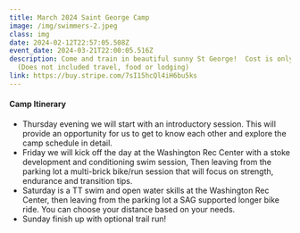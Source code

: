 ```yaml
---
title: March 2024 Saint George Camp
image: /img/swimmers-2.jpeg
class: img
date: 2024-02-12T22:57:05.508Z
event_date: 2024-03-21T22:00:05.516Z
description: Come and train in beautiful sunny St George!  Cost is only $249
  (Does not included travel, food or lodging)
link: https://buy.stripe.com/7sI15hcQl4iH6bu5ks
---
```

#### Camp Itinerary

* Thursday evening we will start with an introductory session. This will provide an opportunity for us to get to know each other and explore the camp schedule in detail.
* Friday we will kick off the day at the Washington Rec Center with a stoke development and conditioning swim session, Then leaving from the parking lot a multi-brick bike/run session that will focus on strength, endurance and transition tips.
* Saturday is a TT swim and open water skills at the Washington Rec Center, then leaving from the parking lot a SAG supported longer bike ride. You can choose your distance based on your needs.
* Sunday finish up with optional trail run!